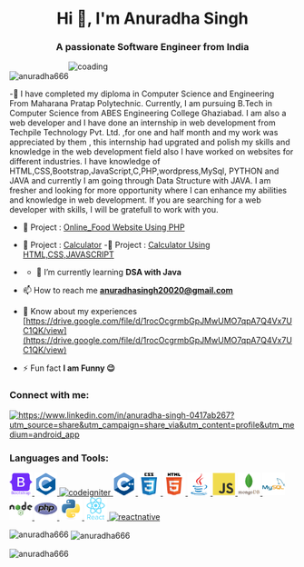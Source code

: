 <h1 align="center">Hi 👋, I'm Anuradha Singh</h1>
<h3 align="center">A passionate Software Engineer from India</h3>
<img align="right" alt="coading" width="400" src="https://user-images.githubusercontent.com/55389276/140866485-8fb1c876-9a8f-4d6a-98dc-08c4981eaf70.gif">
<p align="left"> <img src="https://komarev.com/ghpvc/?username=anuradha666&label=Profile%20views&color=0e75b6&style=flat" alt="anuradha666" /> </p>

-🔭 I have completed my diploma in Computer Science and Engineering From Maharana Pratap Polytechnic.
Currently, I am pursuing B.Tech in Computer Science from ABES Engineering College Ghaziabad.
I am also a web developer and I have done an internship in web development  from Techpile Technology Pvt. Ltd. ,for one and half month and my work was appreciated by them , this internship had upgrated and polish my skills and knowledge  in the web development field also I have worked on websites for different industries.
I have knowledge of HTML,CSS,Bootstrap,JavaScript,C,PHP,wordpress,MySql, PYTHON and JAVA and currently I am going through Data Structure with JAVA.
I am fresher  and looking for more opportunity  where I can enhance my abilities and knowledge in web development.
If you are searching for a web developer with skills, I will be gratefull to work with you. 


- 👯 Project : [Online_Food Website Using PHP](https://onlinefoodsomething.000webhostapp.com/)
- 👯 Project :  [Calculator](https://anuradha666.github.io/Calculator-using-Javascript/)
-👯 Project :  [Calculator Using HTML,CSS,JAVASCRIPT](https://anuradha666.github.io/Calculator-using-HTML-CSS-JAVASCRIPT/)
  
- - 🌱 I’m currently learning **DSA with Java**

- 📫 How to reach me **anuradhasingh20020@gmail.com**

- 📄 Know about my experiences [https://drive.google.com/file/d/1rocOcgrmbGpJMwUMO7qpA7Q4Vx7UC1QK/view](https://drive.google.com/file/d/1rocOcgrmbGpJMwUMO7qpA7Q4Vx7UC1QK/view)

- ⚡ Fun fact **I am Funny 😉**

<h3 align="left">Connect with me:</h3>
<p align="left">
<a href="https://linkedin.com/in/https://www.linkedin.com/in/anuradha-singh-0417ab267?utm_source=share&utm_campaign=share_via&utm_content=profile&utm_medium=android_app" target="blank"><img align="center" src="https://raw.githubusercontent.com/rahuldkjain/github-profile-readme-generator/master/src/images/icons/Social/linked-in-alt.svg" alt="https://www.linkedin.com/in/anuradha-singh-0417ab267?utm_source=share&utm_campaign=share_via&utm_content=profile&utm_medium=android_app" height="30" width="40" /></a>
</p>

<h3 align="left">Languages and Tools:</h3>
<p align="left"> <a href="https://getbootstrap.com" target="_blank" rel="noreferrer"> <img src="https://raw.githubusercontent.com/devicons/devicon/master/icons/bootstrap/bootstrap-plain-wordmark.svg" alt="bootstrap" width="40" height="40"/> </a> <a href="https://www.cprogramming.com/" target="_blank" rel="noreferrer"> <img src="https://raw.githubusercontent.com/devicons/devicon/master/icons/c/c-original.svg" alt="c" width="40" height="40"/> </a> <a href="https://codeigniter.com" target="_blank" rel="noreferrer"> <img src="https://cdn.worldvectorlogo.com/logos/codeigniter.svg" alt="codeigniter" width="40" height="40"/> </a> <a href="https://www.w3schools.com/cpp/" target="_blank" rel="noreferrer"> <img src="https://raw.githubusercontent.com/devicons/devicon/master/icons/cplusplus/cplusplus-original.svg" alt="cplusplus" width="40" height="40"/> </a> <a href="https://www.w3schools.com/css/" target="_blank" rel="noreferrer"> <img src="https://raw.githubusercontent.com/devicons/devicon/master/icons/css3/css3-original-wordmark.svg" alt="css3" width="40" height="40"/> </a> <a href="https://www.w3.org/html/" target="_blank" rel="noreferrer"> <img src="https://raw.githubusercontent.com/devicons/devicon/master/icons/html5/html5-original-wordmark.svg" alt="html5" width="40" height="40"/> </a> <a href="https://www.java.com" target="_blank" rel="noreferrer"> <img src="https://raw.githubusercontent.com/devicons/devicon/master/icons/java/java-original.svg" alt="java" width="40" height="40"/> </a> <a href="https://developer.mozilla.org/en-US/docs/Web/JavaScript" target="_blank" rel="noreferrer"> <img src="https://raw.githubusercontent.com/devicons/devicon/master/icons/javascript/javascript-original.svg" alt="javascript" width="40" height="40"/> </a> <a href="https://www.mongodb.com/" target="_blank" rel="noreferrer"> <img src="https://raw.githubusercontent.com/devicons/devicon/master/icons/mongodb/mongodb-original-wordmark.svg" alt="mongodb" width="40" height="40"/> </a> <a href="https://www.mysql.com/" target="_blank" rel="noreferrer"> <img src="https://raw.githubusercontent.com/devicons/devicon/master/icons/mysql/mysql-original-wordmark.svg" alt="mysql" width="40" height="40"/> </a> <a href="https://nodejs.org" target="_blank" rel="noreferrer"> <img src="https://raw.githubusercontent.com/devicons/devicon/master/icons/nodejs/nodejs-original-wordmark.svg" alt="nodejs" width="40" height="40"/> </a> <a href="https://www.php.net" target="_blank" rel="noreferrer"> <img src="https://raw.githubusercontent.com/devicons/devicon/master/icons/php/php-original.svg" alt="php" width="40" height="40"/> </a> <a href="https://www.python.org" target="_blank" rel="noreferrer"> <img src="https://raw.githubusercontent.com/devicons/devicon/master/icons/python/python-original.svg" alt="python" width="40" height="40"/> </a> <a href="https://reactjs.org/" target="_blank" rel="noreferrer"> <img src="https://raw.githubusercontent.com/devicons/devicon/master/icons/react/react-original-wordmark.svg" alt="react" width="40" height="40"/> </a> <a href="https://reactnative.dev/" target="_blank" rel="noreferrer"> <img src="https://reactnative.dev/img/header_logo.svg" alt="reactnative" width="40" height="40"/> </a> </p>

<p><img align="left" src="https://github-readme-stats.vercel.app/api/top-langs?username=anuradha666&show_icons=true&locale=en&layout=compact" alt="anuradha666" /></p>

<p>&nbsp;<img align="center" src="https://github-readme-stats.vercel.app/api?username=anuradha666&show_icons=true&locale=en" alt="anuradha666" /></p>

<p><img align="center" src="https://github-readme-streak-stats.herokuapp.com/?user=anuradha666&" alt="anuradha666" /></p>

